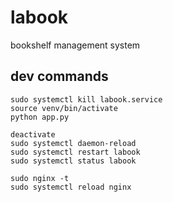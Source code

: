 # labook
bookshelf management system

## dev commands

```
sudo systemctl kill labook.service 
source venv/bin/activate
python app.py
```
```
deactivate
sudo systemctl daemon-reload
sudo systemctl restart labook
sudo systemctl status labook
```
```
sudo nginx -t
sudo systemctl reload nginx
```